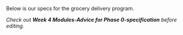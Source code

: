 Below is our specs for the grocery delivery program.

_Check out **Week 4 Modules-Advice for Phase 0-specification** before editing._

